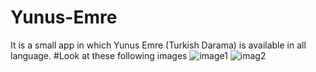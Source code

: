 # Yunus-Emre
It is a small app in which Yunus Emre (Turkish Darama) is available in all language.
#Look at these following images
![image1](https://user-images.githubusercontent.com/54198996/146722332-a4699507-014e-46cd-b85a-1f76420cf768.png)
![imag2](https://user-images.githubusercontent.com/54198996/146722351-087cfee9-dc2b-41ef-af2f-87047f05708f.png)
